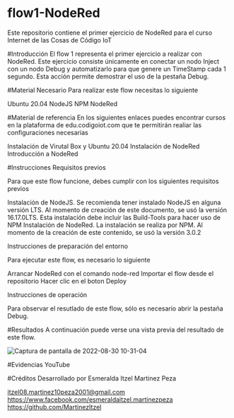 # flow1-NodeRed
Este repositorio contiene el primer ejercicio de NodeRed para el curso Internet de las Cosas de Código IoT

#Introducción
El flow 1 representa el primer ejercicio a realizar con NodeRed. Este ejercicio consiste únicamente en conectar un nodo Inject con un nodo Debug y automatizarlo para que genere un TimeStamp cada 1 segundo. Esta acción permite demostrar el uso de la pestaña Debug.

#Material Necesario
Para realizar este flow necesitas lo siguiente

Ubuntu 20.04
NodeJS
NPM
NodeRed

#Material de referencia
En los siguientes enlaces puedes encontrar cursos en la plataforma de edu.codigoiot.com que te permitirán realiar las configuraciones necesarias

Instalación de Virutal Box y Ubuntu 20.04
Instalación de NodeRed
Introducción a NodeRed

#Instrucciones
Requisitos previos

Para que este flow funcione, debes cumplir con los siguientes requisitos previos

Instalación de NodeJS. Se recomienda tener instalado NodeJS en alguna versión LTS. Al momento de creación de este documento, se usó la versión 16.17.0LTS. Esta instalación debe incluir las Build-Tools para hacer uso de NPM
Instalación de NodeRed. La instalación se realiza por NPM. Al momento de la creación de este contenido, se usó la versión 3.0.2

Instrucciones de preparación del entorno

Para ejecutar este flow, es necesario lo siguiente

Arrancar NodeRed con el comando node-red
Importar el flow desde el repositorio
Hacer clic en el boton Deploy

Instrucciones de operación

Para observar el resutlado de este flow, sólo es necesario abrir la pestaña Debug.

#Resultados
A continuación puede verse una vista previa del resultado de este flow.

![Captura de pantalla de 2022-08-30 10-31-04](https://user-images.githubusercontent.com/111372195/187478778-024a398b-04d1-4f1f-bf83-2c86d712b934.png)

#Evidencias
YouTube

#Créditos
Desarrollado por Esmeralda Itzel Martinez Peza

itzel08.martinez10peza2001@gmail.com
https://www.facebook.com/esmeraldaitzel.martinezpeza
https://github.com/MartinezItzel
